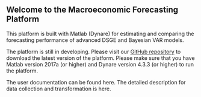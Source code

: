 ## Welcome to the Macroeconomic Forecasting Platform

This platform is built with Matlab (Dynare) for estimating and comparing the forecasting performance of advanced DSGE and Bayesian VAR models.

The platform is still in developing. Please visit our [GitHub repository](https://github.com/forecastingplatform/forecastingplatform) to download the latest version of the platform. Please make sure that you have Matlab version 2017a (or higher) and Dynare version 4.3.3 (or higher) to run the platform.

The user documentation can be found here. The detailed description for data collection and transformation is here.
